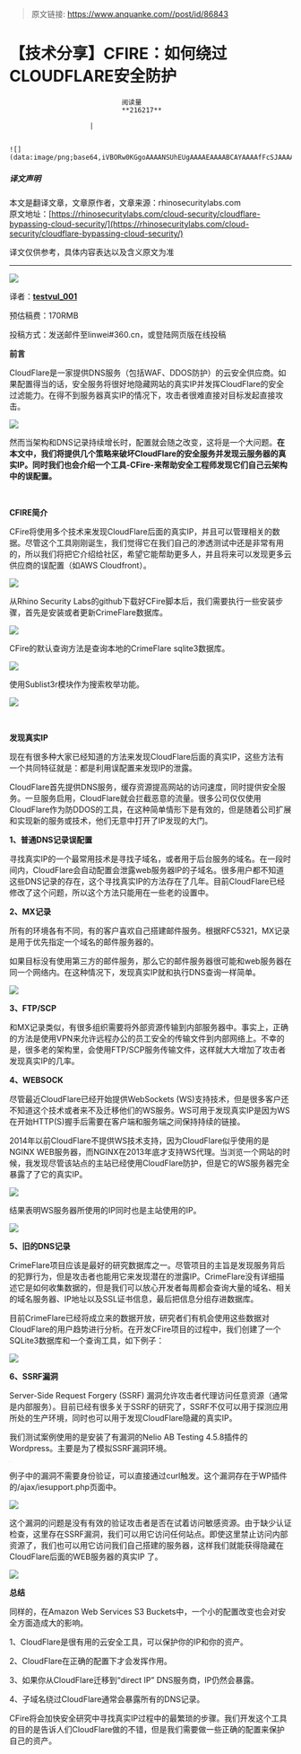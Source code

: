> 原文链接: https://www.anquanke.com//post/id/86843 


# 【技术分享】CFIRE：如何绕过CLOUDFLARE安全防护


                                阅读量   
                                **216217**
                            
                        |
                        
                                                                                                                                    ![](data:image/png;base64,iVBORw0KGgoAAAANSUhEUgAAAAEAAAABCAYAAAAfFcSJAAAAAXNSR0IArs4c6QAAAARnQU1BAACxjwv8YQUAAAAJcEhZcwAADsQAAA7EAZUrDhsAAAANSURBVBhXYzh8+PB/AAffA0nNPuCLAAAAAElFTkSuQmCC)
                                                                                            



##### 译文声明

本文是翻译文章，文章原作者，文章来源：rhinosecuritylabs.com
                                <br>原文地址：[https://rhinosecuritylabs.com/cloud-security/cloudflare-bypassing-cloud-security/](https://rhinosecuritylabs.com/cloud-security/cloudflare-bypassing-cloud-security/)

译文仅供参考，具体内容表达以及含义原文为准

****

[![](https://p5.ssl.qhimg.com/t0113773c11c5db3edd.png)](https://p5.ssl.qhimg.com/t0113773c11c5db3edd.png)

译者：[**testvul_001**](http://bobao.360.cn/member/contribute?uid=780092473)

预估稿费：170RMB

投稿方式：发送邮件至linwei#360.cn，或登陆网页版在线投稿



**前言**

CloudFlare是一家提供DNS服务（包括WAF、DDOS防护）的云安全供应商。如果配置得当的话，安全服务将很好地隐藏网站的真实IP并发挥CloudFlare的安全过滤能力。在得不到服务器真实IP的情况下，攻击者很难直接对目标发起直接攻击。

[![](https://p0.ssl.qhimg.com/t01b2206a2c2db75a58.png)](https://p0.ssl.qhimg.com/t01b2206a2c2db75a58.png)

然而当架构和DNS记录持续增长时，配置就会随之改变，这将是一个大问题。**在本文中，我们将提供几个策略来破坏CloudFlare的安全服务并发现云服务器的真实IP。同时我们也会介绍一个工具-CFire-来帮助安全工程师发现它们自己云架构中的误配置。**

<br>

**CFIRE简介**

CFire将使用多个技术来发现CloudFlare后面的真实IP，并且可以管理相关的数据。尽管这个工具刚刚诞生，我们觉得它在我们自己的渗透测试中还是非常有用的，所以我们将把它介绍给社区，希望它能帮助更多人，并且将来可以发现更多云供应商的误配置（如AWS Cloudfront）。

[![](https://p1.ssl.qhimg.com/t011363ba59aba19d44.png)](https://p1.ssl.qhimg.com/t011363ba59aba19d44.png)

从Rhino Security Labs的github下载好CFire脚本后，我们需要执行一些安装步骤，首先是安装或者更新CrimeFlare数据库。

[![](https://p2.ssl.qhimg.com/t0180101d5e68066e29.png)](https://p2.ssl.qhimg.com/t0180101d5e68066e29.png)

CFire的默认查询方法是查询本地的CrimeFlare sqlite3数据库。

[![](https://p3.ssl.qhimg.com/t010736896bd099cd00.jpg)](https://p3.ssl.qhimg.com/t010736896bd099cd00.jpg)

使用Sublist3r模块作为搜索枚举功能。

[![](https://p2.ssl.qhimg.com/t01238e0b837a8f053e.jpg)](https://p2.ssl.qhimg.com/t01238e0b837a8f053e.jpg)

<br>

**发现真实IP**

现在有很多种大家已经知道的方法来发现CloudFlare后面的真实IP，这些方法有一个共同特征就是：都是利用误配置来发现IP的泄露。

CloudFlare首先提供DNS服务，缓存资源提高网站的访问速度，同时提供安全服务。一旦服务启用，CloudFlare就会拦截恶意的流量。很多公司仅仅使用CloudFlare作为防DDOS的工具，在这种简单情形下是有效的，但是随着公司扩展和实现新的服务或技术，他们无意中打开了IP发现的大门。

**1、普通DNS记录误配置**

寻找真实IP的一个最常用技术是寻找子域名，或者用于后台服务的域名。在一段时间内，CloudFlare会自动配置会泄露web服务器IP的子域名。很多用户都不知道这些DNS记录的存在，这个寻找真实IP的方法存在了几年。目前CloudFlare已经修改了这个问题，所以这个方法只能用在一些老的设置中。

**2、MX记录**

所有的环境各有不同，有的客户喜欢自己搭建邮件服务。根据RFC5321，MX记录是用于优先指定一个域名的邮件服务器的。

如果目标没有使用第三方的邮件服务，那么它的邮件服务器很可能和web服务器在同一个网络内。在这种情况下，发现真实IP就和执行DNS查询一样简单。

[![](https://p5.ssl.qhimg.com/t01e25cfb4aa71c9ddd.png)](https://p5.ssl.qhimg.com/t01e25cfb4aa71c9ddd.png)

**3、FTP/SCP**

和MX记录类似，有很多组织需要将外部资源传输到内部服务器中。事实上，正确的方法是使用VPN来允许远程办公的员工安全的传输文件到内部网络上。不幸的是，很多老的架构里，会使用FTP/SCP服务传输文件，这样就大大增加了攻击者发现真实IP的几率。

**4、WEBSOCK**

尽管最近CloudFlare已经开始提供WebSockets (WS)支持技术，但是很多客户还不知道这个技术或者来不及迁移他们的WS服务。WS可用于发现真实IP是因为WS在开始HTTP(S)握手后需要在客户端和服务端之间保持持续的链接。

2014年以前CloudFlare不提供WS技术支持，因为CloudFlare似乎使用的是NGINX WEB服务器，而NGINX在2013年底才支持WS代理。当浏览一个网站的时候，我发现尽管该站点的主站已经使用CloudFlare防护，但是它的WS服务器完全暴露了了它的真实IP。

[![](https://p5.ssl.qhimg.com/t0124eb3eefb5c50044.jpg)](https://p5.ssl.qhimg.com/t0124eb3eefb5c50044.jpg)

结果表明WS服务器所使用的IP同时也是主站使用的IP。

[![](https://p0.ssl.qhimg.com/t010755424125360d0c.png)](https://p0.ssl.qhimg.com/t010755424125360d0c.png)

**5、旧的DNS记录**

CrimeFlare项目应该是最好的研究数据库之一。尽管项目的主旨是发现服务背后的犯罪行为，但是攻击者也能用它来发现潜在的泄露IP。CrimeFlare没有详细描述它是如何收集数据的，但是我们可以放心开发者每周都会查询大量的域名、相关的域名服务器、IP地址以及SSL证书信息，最后把信息分组存进数据库。

目前CrimeFlare已经将成立来的数据开放，研究者们有机会使用这些数据对CloudFlare的用户趋势进行分析。在开发CFire项目的过程中，我们创建了一个SQLite3数据库和一个查询工具，如下例子：

[![](https://p3.ssl.qhimg.com/t01a87955df62163b66.jpg)](https://p3.ssl.qhimg.com/t01a87955df62163b66.jpg)

**6、SSRF漏洞**

Server-Side Request Forgery (SSRF) 漏洞允许攻击者代理访问任意资源（通常是内部服务）。目前已经有很多关于SSRF的研究了，SSRF不仅可以用于探测应用所处的生产环境，同时也可以用于发现CloudFlare隐藏的真实IP。

我们测试案例使用的是安装了有漏洞的Nelio AB Testing 4.5.8插件的Wordpress。主要是为了模拟SSRF漏洞环境。

[![](data:image/png;base64,iVBORw0KGgoAAAANSUhEUgAAAAEAAAABCAYAAAAfFcSJAAAAAXNSR0IArs4c6QAAAARnQU1BAACxjwv8YQUAAAAJcEhZcwAADsQAAA7EAZUrDhsAAAANSURBVBhXYzh8+PB/AAffA0nNPuCLAAAAAElFTkSuQmCC)](https://p4.ssl.qhimg.com/t01f2faf1c858f48957.jpg)

例子中的漏洞不需要身份验证，可以直接通过curl触发。这个漏洞存在于WP插件的/ajax/iesupport.php页面中。

[![](https://p0.ssl.qhimg.com/t016c60845b7769eb4c.png)](https://p0.ssl.qhimg.com/t016c60845b7769eb4c.png)

这个漏洞的问题是没有有效的验证攻击者是否在试着访问敏感资源。由于缺少认证检查，这里存在SSRF漏洞，我们可以用它访问任何站点。即使这里禁止访问内部资源了，我们也可以用它访问我们自己搭建的服务器，这样我们就能获得隐藏在CloudFlare后面的WEB服务器的真实IP 了。

[![](https://p1.ssl.qhimg.com/t01ffc5fd8266f536a4.jpg)](https://p1.ssl.qhimg.com/t01ffc5fd8266f536a4.jpg)



**总结**

同样的，在Amazon Web Services S3 Buckets中，一个小的配置改变也会对安全方面造成大的影响。

1、CloudFlare是很有用的云安全工具，可以保护你的IP和你的资产。

2、CloudFlare在正确的配置下才会发挥作用。

3、如果你从CloudFlare迁移到“direct IP” DNS服务商，IP仍然会暴露。

4、子域名绕过CloudFlare通常会暴露所有的DNS记录。

CFire将会加快安全研究中寻找真实IP过程中的最繁琐的步骤。我们开发这个工具的目的是告诉人们CloudFlare做的不错，但是我们需要做一些正确的配置来保护自己的资产。
